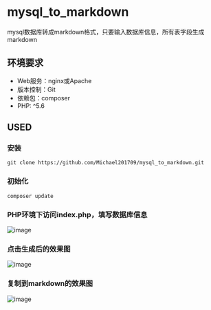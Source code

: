 # mysql_to_markdown

mysql数据库转成markdown格式，只要输入数据库信息，所有表字段生成markdown

## 环境要求
* Web服务：nginx或Apache
* 版本控制：Git
* 依赖包：composer
* PHP: ^5.6

## USED

### 安装
`git clone https://github.com/Michael201709/mysql_to_markdown.git`

### 初始化
`composer update`

### PHP环境下访问index.php，填写数据库信息

![image](https://user-images.githubusercontent.com/39790804/42554646-3b77aaca-8518-11e8-976c-52358da4feee.png)

### 点击生成后的效果图

![image](https://user-images.githubusercontent.com/39790804/42554656-416bc0ba-8518-11e8-9320-3b45d80dc87d.png)

### 复制到markdown的效果图

![image](https://user-images.githubusercontent.com/39790804/42554669-49fc21d4-8518-11e8-9145-aae596150b5c.png)

